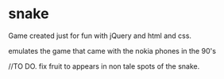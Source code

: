snake
=====
Game created just for fun with jQuery and html and css.

emulates the game that came with the nokia phones in the 90's

//TO DO. fix fruit to appears in non tale spots of the snake.
